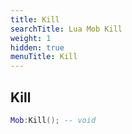 ```yaml
---
title: Kill
searchTitle: Lua Mob Kill
weight: 1
hidden: true
menuTitle: Kill
---
```

## Kill
```lua
Mob:Kill(); -- void
```